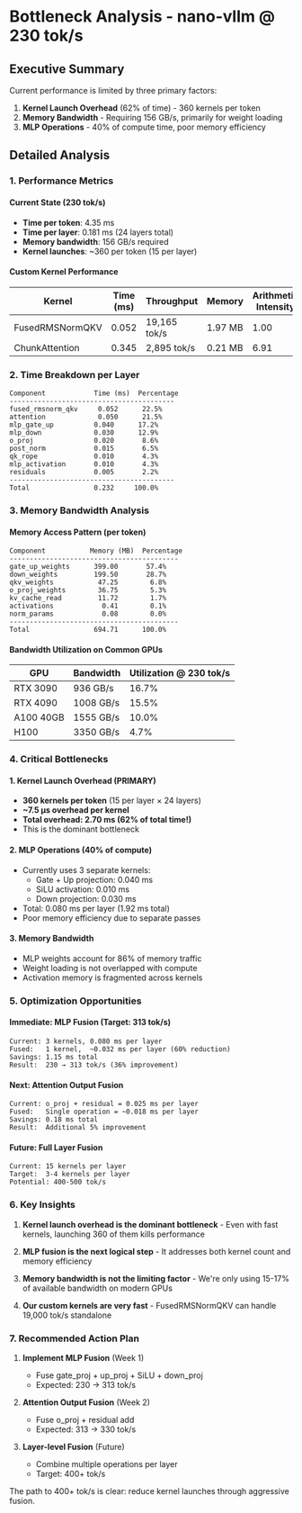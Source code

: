 # Bottleneck Analysis - nano-vllm @ 230 tok/s

## Executive Summary

Current performance is limited by three primary factors:
1. **Kernel Launch Overhead** (62% of time) - 360 kernels per token
2. **Memory Bandwidth** - Requiring 156 GB/s, primarily for weight loading
3. **MLP Operations** - 40% of compute time, poor memory efficiency

## Detailed Analysis

### 1. Performance Metrics

#### Current State (230 tok/s)
- **Time per token**: 4.35 ms
- **Time per layer**: 0.181 ms (24 layers total)
- **Memory bandwidth**: 156 GB/s required
- **Kernel launches**: ~360 per token (15 per layer)

#### Custom Kernel Performance
| Kernel | Time (ms) | Throughput | Memory | Arithmetic Intensity |
|--------|-----------|------------|---------|---------------------|
| FusedRMSNormQKV | 0.052 | 19,165 tok/s | 1.97 MB | 1.00 |
| ChunkAttention | 0.345 | 2,895 tok/s | 0.21 MB | 6.91 |

### 2. Time Breakdown per Layer

```
Component            Time (ms)  Percentage
-----------------------------------------
fused_rmsnorm_qkv     0.052      22.5%
attention             0.050      21.5%
mlp_gate_up          0.040      17.2%
mlp_down             0.030      12.9%
o_proj               0.020       8.6%
post_norm            0.015       6.5%
qk_rope              0.010       4.3%
mlp_activation       0.010       4.3%
residuals            0.005       2.2%
-----------------------------------------
Total                0.232     100.0%
```

### 3. Memory Bandwidth Analysis

#### Memory Access Pattern (per token)
```
Component           Memory (MB)  Percentage
------------------------------------------
gate_up_weights      399.00       57.4%
down_weights         199.50       28.7%
qkv_weights           47.25        6.8%
o_proj_weights        36.75        5.3%
kv_cache_read         11.72        1.7%
activations            0.41        0.1%
norm_params            0.08        0.0%
------------------------------------------
Total                694.71      100.0%
```

#### Bandwidth Utilization on Common GPUs
| GPU | Bandwidth | Utilization @ 230 tok/s |
|-----|-----------|------------------------|
| RTX 3090 | 936 GB/s | 16.7% |
| RTX 4090 | 1008 GB/s | 15.5% |
| A100 40GB | 1555 GB/s | 10.0% |
| H100 | 3350 GB/s | 4.7% |

### 4. Critical Bottlenecks

#### 1. Kernel Launch Overhead (PRIMARY)
- **360 kernels per token** (15 per layer × 24 layers)
- **~7.5 μs overhead per kernel**
- **Total overhead: 2.70 ms (62% of total time!)**
- This is the dominant bottleneck

#### 2. MLP Operations (40% of compute)
- Currently uses 3 separate kernels:
  - Gate + Up projection: 0.040 ms
  - SiLU activation: 0.010 ms  
  - Down projection: 0.030 ms
- Total: 0.080 ms per layer (1.92 ms total)
- Poor memory efficiency due to separate passes

#### 3. Memory Bandwidth
- MLP weights account for 86% of memory traffic
- Weight loading is not overlapped with compute
- Activation memory is fragmented across kernels

### 5. Optimization Opportunities

#### Immediate: MLP Fusion (Target: 313 tok/s)
```
Current: 3 kernels, 0.080 ms per layer
Fused:   1 kernel,  ~0.032 ms per layer (60% reduction)
Savings: 1.15 ms total
Result:  230 → 313 tok/s (36% improvement)
```

#### Next: Attention Output Fusion
```
Current: o_proj + residual = 0.025 ms per layer
Fused:   Single operation = ~0.018 ms per layer
Savings: 0.18 ms total
Result:  Additional 5% improvement
```

#### Future: Full Layer Fusion
```
Current: 15 kernels per layer
Target:  3-4 kernels per layer
Potential: 400-500 tok/s
```

### 6. Key Insights

1. **Kernel launch overhead is the dominant bottleneck** - Even with fast kernels, launching 360 of them kills performance

2. **MLP fusion is the next logical step** - It addresses both kernel count and memory efficiency

3. **Memory bandwidth is not the limiting factor** - We're only using 15-17% of available bandwidth on modern GPUs

4. **Our custom kernels are very fast** - FusedRMSNormQKV can handle 19,000 tok/s standalone

### 7. Recommended Action Plan

1. **Implement MLP Fusion** (Week 1)
   - Fuse gate_proj + up_proj + SiLU + down_proj
   - Expected: 230 → 313 tok/s

2. **Attention Output Fusion** (Week 2)
   - Fuse o_proj + residual add
   - Expected: 313 → 330 tok/s

3. **Layer-level Fusion** (Future)
   - Combine multiple operations per layer
   - Target: 400+ tok/s

The path to 400+ tok/s is clear: reduce kernel launches through aggressive fusion.